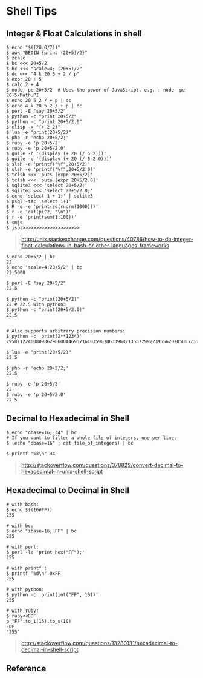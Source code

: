# Shell Tips

## Integer & Float Calculations in shell

```
$ echo "$((20.0/7))"
$ awk "BEGIN {print (20+5)/2}"
$ zcalc
$ bc <<< 20+5/2
$ bc <<< "scale=4; (20+5)/2"
$ dc <<< "4 k 20 5 + 2 / p"
$ expr 20 + 5
$ calc 2 + 4
$ node -pe 20+5/2  # Uses the power of JavaScript, e.g. : node -pe 20+5/Math.PI
$ echo 20 5 2 / + p | dc
$ echo 4 k 20 5 2 / + p | dc
$ perl -E "say 20+5/2"
$ python -c "print 20+5/2"
$ python -c "print 20+5/2.0"
$ clisp -x "(+ 2 2)"
$ lua -e "print(20+5/2)"
$ php -r 'echo 20+5/2;'
$ ruby -e 'p 20+5/2'
$ ruby -e 'p 20+5/2.0'
$ guile -c '(display (+ 20 (/ 5 2)))'
$ guile -c '(display (+ 20 (/ 5 2.0)))'
$ slsh -e 'printf("%f",20+5/2)'
$ slsh -e 'printf("%f",20+5/2.0)'
$ tclsh <<< 'puts [expr 20+5/2]'
$ tclsh <<< 'puts [expr 20+5/2.0]'
$ sqlite3 <<< 'select 20+5/2;'
$ sqlite3 <<< 'select 20+5/2.0;'
$ echo 'select 1 + 1;' | sqlite3
$ psql -tAc 'select 1+1'
$ R -q -e 'print(sd(rnorm(1000)))'
$ r -e 'cat(pi^2, "\n")'
$ r -e 'print(sum(1:100))'
$ smjs
$ jspl>>>>>>>>>>>>>>>>>>>>>
```

> http://unix.stackexchange.com/questions/40786/how-to-do-integer-float-calculations-in-bash-or-other-languages-frameworks

```
$ echo 20+5/2 | bc
22
$ echo 'scale=4;20+5/2' | bc
22.5000
```

```
$ perl -E "say 20+5/2"
22.5
```

```
$ python -c "print(20+5/2)"
22 # 22.5 with python3
$ python -c "print(20+5/2.0)"
22.5


# Also supports arbitrary precision numbers:
$ python -c 'print(2**1234)'
295811224608098629060044695716103590786339687135372992239556207050657350796238924261053837248378050186443647759070955993120820899330381760937027212482840944941362110665443775183495726811929203861182015218323892077355983393191208928867652655993602487903113708549402668624521100611794270340232766099317098048887493809023127398253860618772619035009883272941129544640111837184
```

```
$ lua -e "print(20+5/2)"
22.5
```

```
$ php -r 'echo 20+5/2;'
22.5
```

```
$ ruby -e 'p 20+5/2'
22
$ ruby -e 'p 20+5/2.0'
22.5
```

## Decimal to Hexadecimal in Shell

```
$ echo "obase=16; 34" | bc
# If you want to filter a whole file of integers, one per line:
$ (echo "obase=16" ; cat file_of_integers) | bc

$ printf "%x\n" 34
```

> http://stackoverflow.com/questions/378829/convert-decimal-to-hexadecimal-in-unix-shell-script

## Hexadecimal to Decimal in Shell

```
# with bash:
$ echo $((16#FF))
255

# with bc:
$ echo "ibase=16; FF" | bc
255

# with perl:
$ perl -le 'print hex("FF");'
255

# with printf :
$ printf "%d\n" 0xFF
255

# with python:
$ python -c 'print(int("FF", 16))'
255

# with ruby:
$ ruby<<EOF
p "FF".to_i(16).to_s(10)
EOF
"255"
```

> http://stackoverflow.com/questions/13280131/hexadecimal-to-decimal-in-shell-script

## Reference

